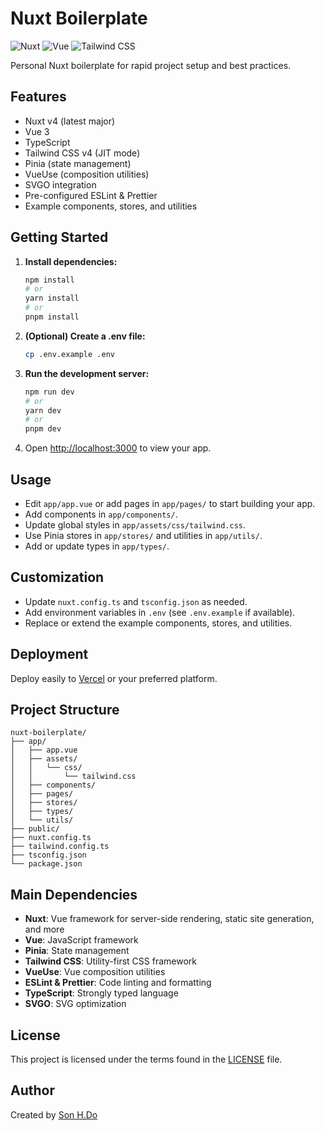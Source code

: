 

# Nuxt Boilerplate

![Nuxt](https://img.shields.io/badge/Nuxt-4%2B-00DC82?logo=nuxt.js&logoColor=white)
![Vue](https://img.shields.io/badge/Vue-3%2B-4FC08D?logo=vue.js&logoColor=white)
![Tailwind CSS](https://img.shields.io/badge/Tailwind_CSS-4.x-38B2AC?logo=tailwindcss&logoColor=white)

Personal Nuxt boilerplate for rapid project setup and best practices.

## Features

- Nuxt v4 (latest major)
- Vue 3
- TypeScript
- Tailwind CSS v4 (JIT mode)
- Pinia (state management)
- VueUse (composition utilities)
- SVGO integration
- Pre-configured ESLint & Prettier
- Example components, stores, and utilities

## Getting Started

1. **Install dependencies:**
   ```bash
   npm install
   # or
   yarn install
   # or
   pnpm install
   ```

2. **(Optional) Create a .env file:**
   ```bash
   cp .env.example .env
   ```

3. **Run the development server:**
   ```bash
   npm run dev
   # or
   yarn dev
   # or
   pnpm dev
   ```

4. Open [http://localhost:3000](http://localhost:3000) to view your app.

## Usage

- Edit `app/app.vue` or add pages in `app/pages/` to start building your app.
- Add components in `app/components/`.
- Update global styles in `app/assets/css/tailwind.css`.
- Use Pinia stores in `app/stores/` and utilities in `app/utils/`.
- Add or update types in `app/types/`.

## Customization

- Update `nuxt.config.ts` and `tsconfig.json` as needed.
- Add environment variables in `.env` (see `.env.example` if available).
- Replace or extend the example components, stores, and utilities.

## Deployment

Deploy easily to [Vercel](https://vercel.com/) or your preferred platform.

## Project Structure

```
nuxt-boilerplate/
├── app/
│   ├── app.vue
│   ├── assets/
│   │   └── css/
│   │       └── tailwind.css
│   ├── components/
│   ├── pages/
│   ├── stores/
│   ├── types/
│   └── utils/
├── public/
├── nuxt.config.ts
├── tailwind.config.ts
├── tsconfig.json
└── package.json
```

## Main Dependencies

- **Nuxt**: Vue framework for server-side rendering, static site generation, and more
- **Vue**: JavaScript framework
- **Pinia**: State management
- **Tailwind CSS**: Utility-first CSS framework
- **VueUse**: Vue composition utilities
- **ESLint & Prettier**: Code linting and formatting
- **TypeScript**: Strongly typed language
- **SVGO**: SVG optimization

## License

This project is licensed under the terms found in the [LICENSE](./LICENSE) file.

## Author

Created by [Son H.Do](https://github.com/cmhkuot)
